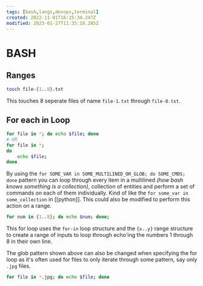 ```yaml
---
tags: [bash,langs,devops,terminal]
created: 2022-11-01T16:15:34.247Z
modified: 2023-01-27T11:35:18.285Z
---
```

# BASH

## Ranges

```bash
touch file-{1..8}.txt
```

This touches 8 seperate files of name `file-1.txt` through `file-8.txt`.

## For each in Loop

```bash
for file in *; do echo $file; done
# OR
for file in *;
do
    echo $file;
done
```

By using the `for SOME_VAR in SOME_MULTILINED_OR_GLOB; do SOME_CMDS; done` pattern you can loop through every item in a multilined *(how bash knows something is a collection)*, collection of entities and perform a set of commands on each of them individually. Kind of like the `for some_var in some_collection` in [[python]]. This could also be modified to perform this action on a range.

```bash
for num in {1..8}; do echo $num; done;
```

This for loop uses the `for-in` loop structure and the `{x..y}` range structure to create a range of inputs to loop through echo'ing the numbers 1 through 8 in their own line.

The glob pattern shown above can also be changed when specifying the for loop as it's often used for files to only iterate through some pattern, say only `.jpg` files.

```bash
for file in *.jpg; do echo $file; done
```
